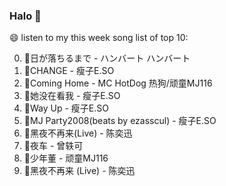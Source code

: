 

### Halo 👋

😄 listen to my this week song list of top 10:

0. 🌈日が落ちるまで - ハンバート ハンバート
1. 🌈CHANGE - 瘦子E.SO
2. 🌈Coming Home - MC HotDog 热狗/顽童MJ116
3. 🌈她没在看我 - 瘦子E.SO
4. 🌈Way Up - 瘦子E.SO
5. 🌈MJ Party2008(beats by ezasscul) - 瘦子E.SO
6. 🌈黑夜不再来(Live) - 陈奕迅
7. 🌈夜车 - 曾轶可
8. 🌈少年董  - 顽童MJ116
9. 🌈黑夜不再来 (Live) - 陈奕迅

